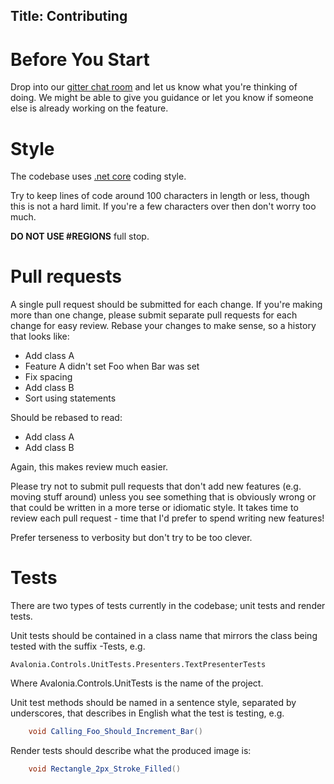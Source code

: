Title: Contributing
---

# Before You Start 

Drop into our [gitter chat room](https://gitter.im/AvaloniaUI/Avalonia) and let us know what you're thinking of doing. We might be able to give you guidance or let you know if someone else is already working on the feature.

# Style

The codebase uses [.net core](https://github.com/dotnet/corefx/blob/master/Documentation/coding-guidelines/coding-style.md) coding style. 

Try to keep lines of code around 100 characters in length or less, though this is not a hard limit.
If you're a few characters over then don't worry too much. 

**DO NOT USE #REGIONS** full stop.

# Pull requests

A single pull request should be submitted for each change. If you're making more than one change,
please submit separate pull requests for each change for easy review. Rebase your changes to make 
sense, so a history that looks like:

* Add class A
* Feature A didn't set Foo when Bar was set
* Fix spacing
* Add class B
* Sort using statements

Should be rebased to read:

* Add class A
* Add class B

Again, this makes review much easier.

Please try not to submit pull requests that don't add new features (e.g. moving stuff around) 
unless you see something that is obviously wrong or that could be written in a more terse or 
idiomatic style. It takes time to review each pull request - time that I'd prefer to spend writing 
new features!

Prefer terseness to verbosity but don't try to be too clever.

# Tests

There are two types of tests currently in the codebase; unit tests and render tests.

Unit tests should be contained in a class name that mirrors the class being tested with the suffix
-Tests, e.g.

    Avalonia.Controls.UnitTests.Presenters.TextPresenterTests

Where Avalonia.Controls.UnitTests is the name of the project.

Unit test methods should be named in a sentence style, separated by underscores, that describes in
English what the test is testing, e.g.

```C#
    void Calling_Foo_Should_Increment_Bar()
```

Render tests should describe what the produced image is:

```C#
    void Rectangle_2px_Stroke_Filled()
```